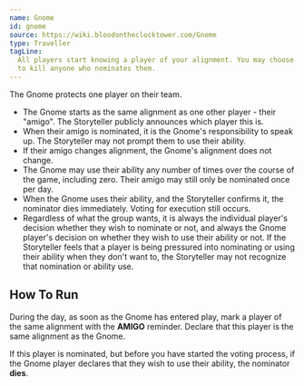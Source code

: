 ```yaml
---
name: Gnome
id: gnome
source: https://wiki.bloodontheclocktower.com/Gnome
type: Traveller
tagLine:
  All players start knowing a player of your alignment. You may choose
  to kill anyone who nominates them.
---
```


The Gnome protects one player on their team.

- The Gnome starts as the same alignment as one other player - their
  "amigo". The Storyteller publicly announces which player this is.
- When their amigo is nominated, it is the Gnome's responsibility to
  speak up. The Storyteller may not prompt them to use their ability.
- If their amigo changes alignment, the Gnome's alignment does not
  change.
- The Gnome may use their ability any number of times over the course of
  the game, including zero. Their amigo may still only be nominated once
  per day.
- When the Gnome uses their ability, and the Storyteller confirms it,
  the nominator dies immediately. Voting for execution still occurs.
- Regardless of what the group wants, it is always the individual
  player's decision whether they wish to nominate or not, and always the
  Gnome player's decision on whether they wish to use their ability or
  not. If the Storyteller feels that a player is being pressured into
  nominating or using their ability when they don't want to, the
  Storyteller may not recognize that nomination or ability use.

## How To Run

During the day, as soon as the Gnome has entered play, mark a player of
the same alignment with the **AMIGO** reminder. Declare that this player
is the same alignment as the Gnome.

If this player is nominated, but before you have started the voting
process, if the Gnome player declares that they wish to use their
ability, the nominator **dies**.
